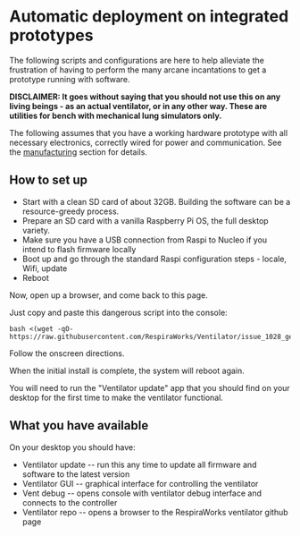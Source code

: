 # Automatic deployment on integrated prototypes

The following scripts and configurations are here to help alleviate the frustration of having to perform the many
arcane incantations to get a prototype running with software.

**DISCLAIMER: It goes without saying that you should not use this on any living beings - as an actual ventilator, or in
any other way. These are utilities for bench with mechanical lung simulators only.**

The following assumes that you have a working hardware prototype with all necessary electronics, correctly wired for
power and communication. See the [manufacturing](../../../manufacturing) section for details.

## How to set up

* Start with a clean SD card of about 32GB. Building the software can be a resource-greedy process.
* Prepare an SD card with a vanilla Raspberry Pi OS, the full desktop variety.
* Make sure you have a USB connection from Raspi to Nucleo if you intend to flash firmware locally
* Boot up and go through the standard Raspi configuration steps - locale, Wifi, update
* Reboot

Now, open up a browser, and come back to this page.

Just copy and paste this dangerous script into the console:

```
bash <(wget -qO- https://raw.githubusercontent.com/RespiraWorks/Ventilator/issue_1028_general_deployment_scripts/software/utils/rpi_config/bootstrap.sh)
```

Follow the onscreen directions.

When the initial install is complete, the system will reboot again.

You will need to run the "Ventilator update" app that you should find on your desktop for the first time to make the
ventilator functional.

## What you have available

On your desktop you should have:
* Ventilator update -- run this any time to update all firmware and software to the latest version
* Ventilator GUI -- graphical interface for controlling the ventilator
* Vent debug -- opens console with ventilator debug interface and connects to the controller
* Ventilator repo -- opens a browser to the RespiraWorks ventilator github page
